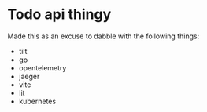 # Todo api thingy

Made this as an excuse to dabble with the following things:

- tilt
- go
- opentelemetry
- jaeger
- vite
- lit
- kubernetes
